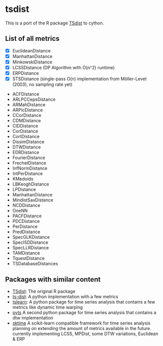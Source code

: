 # tsdist
This is a port of the R package [TSdist](https://cran.r-project.org/web/packages/TSdist/index.html) to cython.


## List of all metrics
- [X] EuclideanDistance
- [X] ManhattanDistance
- [X] MinkowskiDistance
- [X] LCSSDistance (DP Algorithm with O(n^2) runtime)
- [X] ERPDistance
- [X] STSDistance (single-pass O(n) implementation from Möller-Levet (2003), no sampling rate yet)
- ACFDistance
- ARLPCCepsDistance
- ARMahDistance
- ARPicDistance
- CCorDistance
- CDMDistance
- CIDDistance
- CorDistance
- CortDistance
- DissimDistance
- DTWDistance
- EDRDistance
- FourierDistance
- FrechetDistance
- InfNormDistance
- IntPerDistance
- KMedoids
- LBKeoghDistance
- LPDistance
- ManhattanDistance
- MindistSaxDistance
- NCDDistance
- OneNN
- PACFDistance
- PDCDistance
- PerDistance
- PredDistance
- SpecGLKDistance
- SpecISDDistance
- SpecLLRDistance
- TAMDistance
- TquestDistance
- TSDatabaseDistances

## Packages with similar content
- [TSdist](https://cran.r-project.org/web/packages/TSdist/index.html): The original R package 
- [ts-dist](https://github.com/ymtoo/ts-dist): A python implementation with a few metrics 
- [tslearn](https://tslearn.readthedocs.io/en/stable/index.html): A python package for time series analysis that 
contains a few metrics like dynamic time warping
- [pyts](https://pyts.readthedocs.io/en/stable/index.html) A second python package for time series analysis that 
contains a dtw implementation
- [sktime](https://www.sktime.org/en/latest/index.html) A scikit-learn compatible framework for time series analysis planning on extending the amount of metrics available in the future. currently implementing LCSS, MPDist, some DTW variations, Euclidean & ERP
